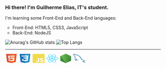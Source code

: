 ### Hi there! I'm Guilherme Elias, IT's student.
<p>I'm learning some Front-End and Back-End languages:</p>
<ul type="circle">
  <li>Front-End: HTML5, CSS3, JavaScript</li>
  <li>Back-End: NodeJS</li>
</ul>
<div style="text_align: center">
  
  ![Anurag's GitHub stats](https://github-readme-stats.vercel.app/api?username=Eliassx&show_icons=true&theme=tokyonight)
  ![Top Langs](https://github-readme-stats.vercel.app/api/top-langs/?username=Eliassx&layout=compact&theme=tokyonight)
  
</div>

<hr>

<div>
  <img align="center" alt="HTML5" height="30" width="40" src="https://raw.githubusercontent.com/devicons/devicon/master/icons/html5/html5-original.svg">
  <img align="center" alt="CSS3" height="30" width="40" src="https://raw.githubusercontent.com/devicons/devicon/master/icons/css3/css3-original.svg">
  <img align="center" alt="JavaScript" height="30" width="40" src="https://raw.githubusercontent.com/devicons/devicon/master/icons/javascript/javascript-plain.svg">
  <img align="center" alt="mySQL" height="30" width="40" src="https://raw.githubusercontent.com/devicons/devicon/master/icons/react/react-original.svg">
  <img align="center" alt="NodeJS" height="30" width="40" src="https://raw.githubusercontent.com/devicons/devicon/master/icons/nodejs/nodejs-original.svg">
  <img align="center" alt="mySQL" height="30" width="40" src="https://raw.githubusercontent.com/devicons/devicon/master/icons/mysql/mysql-original.svg">
</div>
